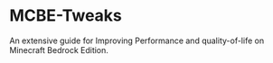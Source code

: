 # MCBE-Tweaks
An extensive guide for Improving Performance and quality-of-life on Minecraft Bedrock Edition.

